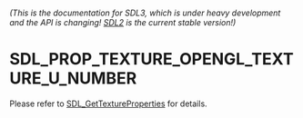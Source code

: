 ###### (This is the documentation for SDL3, which is under heavy development and the API is changing! [SDL2](https://wiki.libsdl.org/SDL2/) is the current stable version!)
# SDL_PROP_TEXTURE_OPENGL_TEXTURE_U_NUMBER

Please refer to [SDL_GetTextureProperties](SDL_GetTextureProperties) for details.

